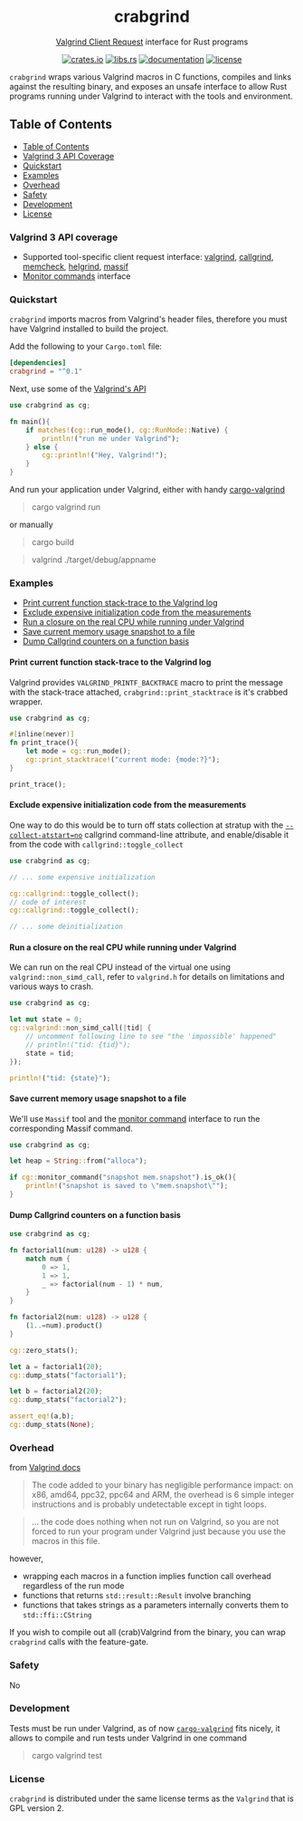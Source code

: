 <div align="center">
	<h1>crabgrind</h1>
	<p><a href="https://valgrind.org/docs/manual/manual-core-adv.html#manual-core-adv.clientreq">Valgrind Client Request</a> interface for Rust programs</p>

[crates.io]: https://crates.io/crates/crabgrind
[libs.rs]: https://lib.rs/crates/crabgrind
[documentation]: https://docs.rs/crabgrind
[license]: https://github.com/2dav/crabgrind/blob/main/LICENSE

[![crates.io](https://img.shields.io/crates/v/crabgrind)][crates.io]
[![libs.rs](https://img.shields.io/badge/libs.rs-crabgrind-orange)][libs.rs]
[![documentation](https://img.shields.io/docsrs/crabgrind)][documentation]
[![license](https://img.shields.io/crates/l/crabgrind)][license]

</div>

`crabgrind` wraps various Valgrind macros in C functions, compiles and links against
the resulting binary, and exposes an unsafe interface to allow Rust programs running under Valgrind to
interact with the tools and environment.

## Table of Contents
- [Table of Contents](#table-of-contents)
- [Valgrind 3 API Coverage](#valgind-3-api-coverage)
- [Quickstart](#quickstart)
- [Examples](#examples)
- [Overhead](#overhead)
- [Safety](#safety)
- [Development](#development)
- [License](#license)

### Valgrind 3 API coverage
- Supported tool-specific client request interface: 
[valgrind](https://valgrind.org/docs/manual/manual-core-adv.html#manual-core-adv.clientreq),
[callgrind](https://valgrind.org/docs/manual/cl-manual.html),
[memcheck](https://valgrind.org/docs/manual/mc-manual.html),
[helgrind](https://valgrind.org/docs/manual/hg-manual.html),
[massif](https://valgrind.org/docs/manual/ms-manual.html)
- [Monitor commands](https://valgrind.org/docs/manual/manual-core-adv.html#manual-core-adv.gdbserver-commandhandling) interface

### Quickstart
`crabgrind` imports macros from Valgrind's header files, therefore you must have Valgrind
installed to build the project. 

Add the following to your `Cargo.toml` file:
```toml
[dependencies]
crabgrind = "^0.1"
```

Next, use some of the [Valgrind's API](https://docs.rs/crabgrind/0.1.5/crabgrind/#modules)
```rust
use crabgrind as cg;

fn main(){
	if matches!(cg::run_mode(), cg::RunMode::Native) {
	    println!("run me under Valgrind");
	} else {
	    cg::println!("Hey, Valgrind!");
	}
}
```
And run your application under Valgrind, either with handy [cargo-valgrind](https://github.com/jfrimmel/cargo-valgrind) 
> cargo valgrind run

or manually

> cargo build

> valgrind ./target/debug/appname


### Examples
- [Print current function stack-trace to the Valgrind log](#print-current-function-stack-trace-to-the-valgrind-log)
- [Exclude expensive initialization code from the measurements](#exclude-expensive-initialization-code-from-the-measurements)
- [Run a closure on the real CPU while running under Valgrind](#run-a-closure-on-the-real-cpu-while-running-under-valgrind)
- [Save current memory usage snapshot to a file](#save-current-memory-usage-snapshot-to-a-file)
- [Dump Callgrind counters on a function basis](#dump-callgrind-counters-on-a-function-basis)

#### Print current function stack-trace to the Valgrind log
Valgrind provides `VALGRIND_PRINTF_BACKTRACE` macro to print the message with the stack-trace attached,
`crabgrind::print_stacktrace` is it's crabbed wrapper.
```rust
use crabgrind as cg;

#[inline(never)]
fn print_trace(){
    let mode = cg::run_mode();
    cg::print_stacktrace!("current mode: {mode:?}");
}

print_trace();
```

#### Exclude expensive initialization code from the measurements
One way to do this would be to turn off stats collection at stratup with the
[`--collect-atstart=no`](https://valgrind.org/docs/manual/cl-manual.html#opt.collect-atstart)
callgrind command-line attribute, and enable/disable it from the code with `callgrind::toggle_collect`

```rust
use crabgrind as cg;

// ... some expensive initialization

cg::callgrind::toggle_collect();
// code of interest
cg::callgrind::toggle_collect();

// ... some deinitialization
```

#### Run a closure on the real CPU while running under Valgrind
We can run on the real CPU instead of the virtual one using `valgrind::non_simd_call`,
refer to `valgrind.h` for details on limitations and various ways to crash.

```rust
use crabgrind as cg;

let mut state = 0;
cg::valgrind::non_simd_call(|tid| {
    // uncomment following line to see "the 'impossible' happened"
    // println!("tid: {tid}");
    state = tid;
});

println!("tid: {state}");
```
#### Save current memory usage snapshot to a file
We'll use `Massif` tool and the [monitor command](https://valgrind.org/docs/manual/manual-core-adv.html#manual-core-adv.gdbserver-commandhandling)
interface to run the corresponding Massif command.
```rust
use crabgrind as cg;

let heap = String::from("alloca");

if cg::monitor_command("snapshot mem.snapshot").is_ok(){
    println!("snapshot is saved to \"mem.snapshot\"");
}
```

#### Dump Callgrind counters on a function basis
```rust
use crabgrind as cg;

fn factorial1(num: u128) -> u128 {
    match num {
        0 => 1,
        1 => 1,
        _ => factorial(num - 1) * num,
    }
}

fn factorial2(num: u128) -> u128 {
    (1..=num).product()
}

cg::zero_stats();

let a = factorial1(20);
cg::dump_stats("factorial1");

let b = factorial2(20);
cg::dump_stats("factorial2");

assert_eq!(a,b);
cg::dump_stats(None);
```

### Overhead
from [Valgrind docs](https://valgrind.org/docs/manual/manual-core-adv.html)
> The code added to your binary has negligible performance impact: on x86, amd64, ppc32, ppc64 and ARM,
 the overhead is 6 simple integer instructions and is probably undetectable except in tight loops.

> ... the code does nothing when not run on Valgrind, so you are not forced to run your program
under Valgrind just because you use the macros in this file.

however,
- wrapping each macros in a function implies function call overhead regardless of the run mode
- functions that returns `std::result::Result` involve branching
- functions that takes strings as a parameters internally converts them to `std::ffi::CString`

If you wish to compile out all (crab)Valgrind from the binary, you can wrap `crabgrind` calls with 
the feature-gate.

### Safety
No

### Development
Tests must be run under Valgrind, as of now [`cargo-valgrind`](https://github.com/jfrimmel/cargo-valgrind)
fits nicely, it allows to compile and run tests under Valgrind in one command
> cargo valgrind test

### License
`crabgrind` is distributed under the same license terms as the `Valgrind` that is GPL version 2.
